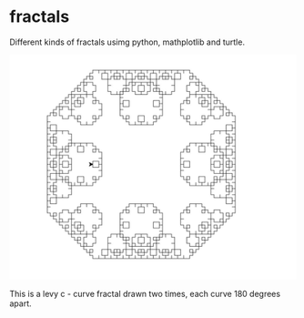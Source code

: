 # fractals

Different kinds of fractals usimg python, mathplotlib and turtle.

![Image description](https://github.com/godha112/fractals/blob/master/levy%20c.JPG)

This is a levy c - curve fractal drawn two times, each curve 180 degrees apart.

